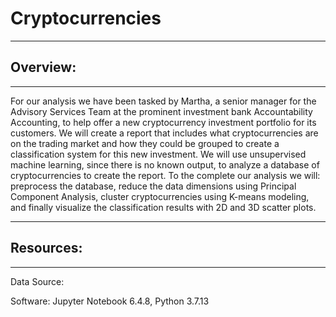# Cryptocurrencies
---
## Overview:
---

For our analysis we have been tasked by Martha, a senior manager for the Advisory Services Team at the prominent investment bank Accountability Accounting, to help offer a new cryptocurrency investment portfolio for its customers. We will create a report that includes what cryptocurrencies are on the trading market and how they could be grouped to create a classification system for this new investment. We will use unsupervised machine learning, since there is no known output, to analyze a database of cryptocurrencies to create the report. To the complete our analysis we will: preprocess the database, reduce the data dimensions using Principal Component Analysis, cluster cryptocurrencies using K-means modeling, and finally visualize the classification results with 2D and 3D scatter plots.

---
## Resources:
---

Data Source: 

Software: Jupyter Notebook 6.4.8, Python 3.7.13
